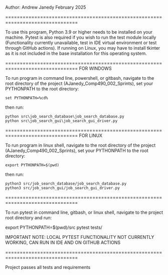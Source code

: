 Author: Andrew Janedy
February 2025

===============================================================================

To use this program, Python 3.9 or higher needs to be installed on your 
machine.  Pytest is also required if you wish to run the test module
locally (Functionality currently unavailable, test in IDE virtual environment
or test through GitHub actions).  If running on Linux, you may have to install
tkinter as it is not included in the base installation for this operating
system.

===============================================================================
FOR WINDOWS

To run program in command line, powershell, or gitbash, navigate to the root 
directory of the project (AJanedy_Comp490_002_Sprints), set your PYTHONPATH 
to the root directory:

    set PYTHONPATH=%cd%

then run:

    python src\job_search_database\job_search_database.py
    python src\job_search_gui\job_search_gui_driver.py

===============================================================================
FOR LINUX

To run program in linux shell, navigate to the root directory of the project
(AJanedy_Comp490_002_Sprints), set your PYTHONPATH to the root directory:
    
    export PYTHONPATH=$(pwd)

then run:

    python3 src/job_search_database/job_search_database.py
    python3 src/job_search_gui/job_search_gui_driver.py

===============================================================================

To run pytest in command line, gitbash, or linux shell, navigate to 
the project root directory and run:

export PYTHONPATH=$(pwd)/src
pytest tests/

IMPORTANT NOTE: LOCAL PYTEST FUNCTIONALITY NOT CURRENTLY WORKING, CAN RUN IN
IDE AND ON GITHUB ACTIONS

===============================================================================

Project passes all tests and requirements
